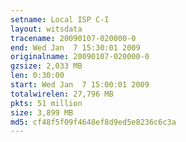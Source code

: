 ```yaml
---
setname: Local ISP C-I
layout: witsdata
tracename: 20090107-020000-0
end: Wed Jan  7 15:30:01 2009
originalname: 20090107-020000-0
gzsize: 2,033 MB
len: 0:30:00
start: Wed Jan  7 15:00:01 2009
totalwirelen: 27,796 MB
pkts: 51 million
size: 3,899 MB
md5: cf48f5f09f4648ef8d9ed5e8236c6c3a
---
```

